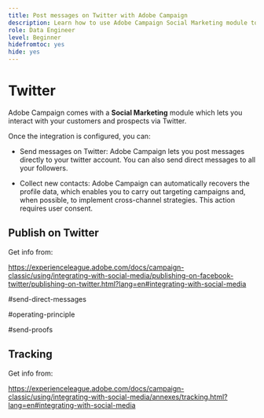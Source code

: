 ```yaml
---
title: Post messages on Twitter with Adobe Campaign
description: Learn how to use Adobe Campaign Social Marketing module to post messages on Twitter and collect contact data
role: Data Engineer
level: Beginner
hidefromtoc: yes
hide: yes
---
```


# Twitter

Adobe Campaign comes with a **Social Marketing** module which lets you interact with your customers and prospects via Twitter.

Once the integration is configured, you can:

* Send messages on Twitter: Adobe Campaign lets you post messages directly to your twitter account. You can also send direct messages to all your followers.

* Collect new contacts: Adobe Campaign can automatically recovers the profile data, which enables you to carry out targeting campaigns and, when possible, to implement cross-channel strategies. This action requires user consent.


## Publish on Twitter

Get info from:

 https://experienceleague.adobe.com/docs/campaign-classic/using/integrating-with-social-media/publishing-on-facebook-twitter/publishing-on-twitter.html?lang=en#integrating-with-social-media



#send-direct-messages

#operating-principle

#send-proofs


## Tracking

Get info from:

https://experienceleague.adobe.com/docs/campaign-classic/using/integrating-with-social-media/annexes/tracking.html?lang=en#integrating-with-social-media
